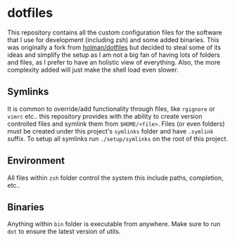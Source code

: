# dotfiles

This repository contains all the custom configuration files for the software that I use for development (including zsh) and some added binaries. This was originally a fork from [holman/dotfiles](https://github.com/holman/dotfiles) but decided to steal some of its ideas and simplify the setup as I am not a big fan of having lots of folders and files, as I prefer to have an holistic view of everything. Also, the more complexity added will just make the shell load even slower.

## Symlinks

It is common to override/add functionality through files, like `rgignore` or `vimrc` etc.. this repository provides with the ability to create version controlled files and symlink them from `$HOME/<file>`. Files (or even folders) must be created under this project's `symlinks` folder and have `.symlink` suffix. To setup all symlinks run `./setup/symlinks` on the root of this project.

## Environment

All files within `zsh` folder control the system this include paths, completion, etc..

## Binaries

Anything within `bin` folder is executable from anywhere. Make sure to run `dot` to ensure the latest version of utils.
